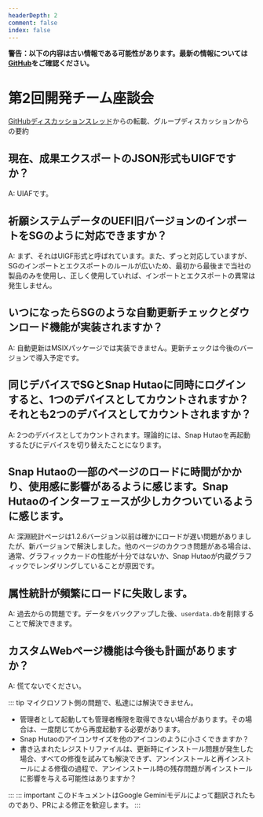 ```yaml
---
headerDepth: 2
comment: false
index: false
---
```


**警告：以下の内容は古い情報である可能性があります。最新の情報については[GitHub](https://github.com/DGP-Studio/Snap.Hutao)をご確認ください。**

# 第2回開発チーム座談会

[GitHubディスカッションスレッド](https://github.com/DGP-Studio/Snap.Hutao/discussions/280)からの転載、グループディスカッションからの要約

## 現在、成果エクスポートのJSON形式もUIGFですか？

A: UIAFです。

## 祈願システムデータのUEFI旧バージョンのインポートをSGのように対応できますか？

A: まず、それはUIGF形式と呼ばれています。また、ずっと対応していますが、SGのインポートとエクスポートのルールが広いため、最初から最後まで当社の製品のみを使用し、正しく使用していれば、インポートとエクスポートの異常は発生しません。

## いつになったらSGのような自動更新チェックとダウンロード機能が実装されますか？

A: 自動更新はMSIXパッケージでは実装できません。更新チェックは今後のバージョンで導入予定です。

## 同じデバイスでSGとSnap Hutaoに同時にログインすると、1つのデバイスとしてカウントされますか？それとも2つのデバイスとしてカウントされますか？

A: 2つのデバイスとしてカウントされます。理論的には、Snap Hutaoを再起動するたびにデバイスを切り替えたことになります。

## Snap Hutaoの一部のページのロードに時間がかかり、使用感に影響があるように感じます。Snap Hutaoのインターフェースが少しカクついているように感じます。

A: 深淵統計ページは1.2.6バージョン以前は確かにロードが遅い問題がありましたが、新バージョンで解決しました。他のページのカクつき問題がある場合は、通常、グラフィックカードの性能が十分ではないか、Snap Hutaoが内蔵グラフィックでレンダリングしていることが原因です。

## 属性統計が頻繁にロードに失敗します。

A: 過去からの問題です。データをバックアップした後、`userdata.db`を削除することで解決できます。

## カスタムWebページ機能は今後も計画がありますか？

A: 慌てないでください。

::: tip マイクロソフト側の問題で、私達には解決できません。

- 管理者として起動しても管理者権限を取得できない場合があります。その場合は、一度閉じてから再度起動する必要があります。
- Snap Hutaoのアイコンサイズを他のアイコンのように小さくできますか？
- 書き込まれたレジストリファイルは、更新時にインストール問題が発生した場合、すべての修復を試みても解決できず、アンインストールと再インストールによる修復の過程で、アンインストール時の残存問題が再インストールに影響を与える可能性はありますか？

:::
::: important
このドキュメントはGoogle Geminiモデルによって翻訳されたものであり、PRによる修正を歓迎します。
:::
